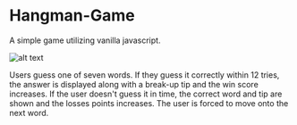 # Hangman-Game
A simple game utilizing vanilla javascript. 

![alt text](http://i301.photobucket.com/albums/nn65/reversethis/Screen%20Shot%202017-08-14%20at%207.35.21%20PM.png)

Users guess one of seven words. If they guess it correctly within 12 tries, the answer is displayed along with a break-up tip and the win score increases. If the user doesn't guess it in time, the correct word and tip are shown and the losses points increases. The user is forced to move onto the next word. 


